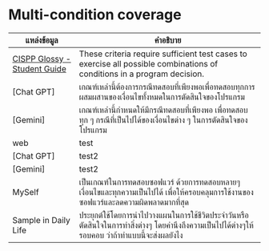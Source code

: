 # Multi-condition coverage

| แหล่งข้อมูล                              | คำอธิบาย                                                                                              |
|-----------------------------------------|-------------------------------------------------------------------------------------------------------|
| [CISPP Glossy - Student Guide](https://www.isc2.org/certifications/cissp/cissp-student-glossary) | These criteria require sufficient test cases to exercise all possible combinations of conditions in a program decision. |
| [Chat GPT] | เกณฑ์เหล่านี้ต้องการกรณีทดสอบที่เพียงพอเพื่อทดสอบทุกการผสมผสานของเงื่อนไขทั้งหมดในการตัดสินใจของโปรแกรม |
| [Gemini] | เกณฑ์เหล่านี้กำหนดให้มีกรณีทดสอบที่เพียงพอ เพื่อทดสอบทุก ๆ กรณีที่เป็นไปได้ของเงื่อนไขต่าง ๆ ในการตัดสินใจของโปรแกรม |
| web | test |
| [Chat GPT] | test2 |
| [Gemini] | test2 |
| MySelf                                  | เป็นเกณฑ์ในการทดสอบซอฟแวร์ ด้วยการทดสอบหลายๆเงื่อนไขและทุกความเป็นไปได้ เพื่อให้ครอบคลุมการใช้งานของซอฟแวร์และลดความผิดพลาดมากที่สุด |
| Sample in Daily Life                   | ประยุกต์ใช้โดยการนำไปวางแผนในการใช้ชีวิตประจำวันหรือตัดสินใจในการทำสิ่งต่างๆ โดยคำนึงถึงความเป็นไปได้ต่างๆให้รอบคอบ ว่าถ้าทำแบบนี้จะส่งผลยังไง |

